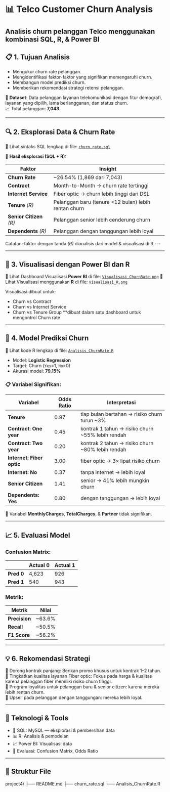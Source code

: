 # 📊 Telco Customer Churn Analysis

Analisis churn pelanggan Telco menggunakan kombinasi **SQL**, **R**, & **Power BI** 
---

## 📋 1. Tujuan Analisis

- Mengukur churn rate pelanggan.
- Mengidentifikasi faktor-faktor yang signifikan memengaruhi churn.
- Membangun model prediksi churn.
- Memberikan rekomendasi strategi retensi pelanggan.

📄 **Dataset**: Data pelanggan layanan telekomunikasi dengan fitur demografi, layanan yang dipilih, lama berlangganan, dan status churn.  
📈 Total pelanggan: **7,043**

---

## 🔍 2. Eksplorasi Data & Churn Rate

📁 Lihat sintaks SQL lengkap di file: [`churn_rate.sql`](./churn_rate.sql)

📌 **Hasil eksplorasi (SQL + R):**

| Faktor                   | Insight |
|--------------------------|---------|
| **Churn Rate**           | ~26.54% (1,869 dari 7,043) |
| **Contract**             | Month-to-Month → churn rate tertinggi |
| **Internet Service**     | Fiber optic → churn lebih tinggi dari DSL |
| **Tenure** *(R)*         | Pelanggan baru (tenure <12 bulan) lebih rentan churn |
| **Senior Citizen** *(R)* | Pelanggan senior lebih cenderung churn |
| **Dependents** *(R)*     | Pelanggan dengan tanggungan lebih loyal |

Catatan: faktor dengan tanda *(R)* dianalisis dari model & visualisasi di R.---

---

## 🎨 3. Visualisasi dengan Power BI dan R

📁 Lihat Dashboard Visualisasi **Power BI** di file: [`Visualisasi_ChurnRate.png`](./Visualisasi_ChurnRate.png)
📁 Lihat  Visualisasi menggunakan **R** di file: [`Visualisasi_R.png`](./Visualisasi_R.png)

Visualisasi dibuat untuk:
- Churn vs Contract
- Churn vs Internet Service
- Churn vs Tenure Group
**dibuat dalam satu dashboard untuk mengontrol Churn rate

---

## 🤖 4. Model Prediksi Churn 
📁 Lihat kode R lengkap di file: [`Analisis_ChurnRate.R`](./Analisis_ChurnRate.R)

- Model: **Logistic Regression**
- Target: Churn (`Yes`=1, `No`=0)
- Akurasi model: **79.15%**

### 📋 Variabel Signifikan:
| Variabel                 | Odds Ratio | Interpretasi |
|--------------------------|------------|--------------|
| **Tenure**               | 0.97       | tiap bulan bertahan → risiko churn turun ~3% |
| **Contract: One year**   | 0.45       | kontrak 1 tahun → risiko churn ~55% lebih rendah |
| **Contract: Two year**   | 0.20       | kontrak 2 tahun → risiko churn ~80% lebih rendah |
| **Internet: Fiber optic**| 3.00       | fiber optic → 3× lipat risiko churn |
| **Internet: No**         | 0.37       | tanpa internet → lebih loyal |
| **Senior Citizen**       | 1.41       | senior → 41% lebih mungkin churn |
| **Dependents: Yes**      | 0.80       | dengan tanggungan → lebih loyal |

📌 Variabel **MonthlyCharges**, **TotalCharges**, & **Partner** tidak signifikan.

---

## 📈 5. Evaluasi Model

### Confusion Matrix:
|            | Actual 0 | Actual 1 |
|------------|----------|----------|
| **Pred 0** | 4,623    | 926      |
| **Pred 1** | 540      | 943      |

### Metrik:
| Metrik      | Nilai    |
|-------------|---------|
| **Precision** | ~63.6% |
| **Recall**    | ~50.5% |
| **F1 Score**  | ~56.2% |

---

## 💡 6. Rekomendasi Strategi

🎯 Dorong kontrak panjang: Berikan promo khusus untuk kontrak 1–2 tahun.  
🎯 Tingkatkan kualitas layanan Fiber optic: Fokus pada harga & kualitas karena pelanggan fiber memiliki risiko churn tinggi.  
🎯 Program loyalitas untuk pelanggan baru & senior citizen: karena mereka lebih rentan churn.  
🎯 Upsell pada pelanggan dengan tanggungan: mereka lebih loyal.

---

## 🔧 Teknologi & Tools

- 📄 SQL: MySQL — eksplorasi & pembersihan data
- 📊 R: Analisis & pemodelan
- 📈 Power BI: Visualisasi data
- 🧪 Evaluasi: Confusion Matrix, Odds Ratio

---

## 📂 Struktur File

project4/
├── README.md
├── churn_rate.sql
├── Analisis_ChurnRate.R
